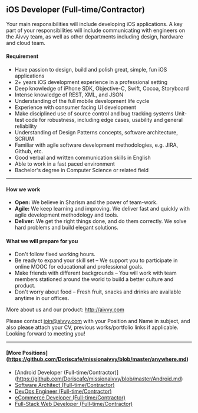 ## iOS Developer (Full-time/Contractor)

Your main responsibilities will include developing iOS applications. A key part of your responsibilities will include communicating with engineers on the Aivvy team, as well as other departments including design, hardware and cloud team.

#### Requirement

- Have passion to design, build and polish great, simple, fun iOS applications
- 2+ years iOS development experience in a professional setting
- Deep knowledge of iPhone SDK, Objective-C, Swift, Cocoa, Storyboard
- Intense knowledge of REST, XML, and JSON
- Understanding of the full mobile development life cycle
- Experience with consumer facing UI development
- Make disciplined use of source control and bug tracking systems Unit-test code for robustness, including edge cases, usability and general reliability
- Understanding of Design Patterns concepts, software architecture, SCRUM
- Familiar with agile software development methodologies, e.g. JIRA, Github, etc.
- Good verbal and written communication skills in English
- Able to work in a fast paced environment
- Bachelor's degree in Computer Science or related field

-------------------------

#### How we work

- **Open:** We believe in Sharism and the power of team-work.
- **Agile:** We keep learning and improving. We deliver fast and quickly with agile development methodology and tools.
- **Deliver:** We get the right things done, and do them correctly. We solve hard problems and build elegant solutions.

#### What we will prepare for you

- Don't follow fixed working hours.
- Be ready to expand your skill set – We support you to participate in online MOOC for educational and professional goals.
- Make friends with different backgrounds – You will work with team members stationed around the world to build a better culture and product.
- Don't worry about food – Fresh fruit, snacks and drinks are available anytime in our offices.

More about us and our product: http://aivvy.com

Please contact join@aivvy.com with your Position and Name in subject, and also please attach your CV, previous works/portfolio links if applicable. Looking forward to meeting you!

-------------------------
#### [More Positions] (https://github.com/Doriscafe/missionaivvy/blob/master/anywhere.md)
- [Android Developer (Full-time/Contractor)] (https://github.com/Doriscafe/missionaivvy/blob/master/Android.md)
- [Software Architect (Full-time/Contractor)](https://github.com/Doriscafe/missionaivvy/blob/master/SA.md)
- [DevOps Engineer (Full-time/Contractor)](https://github.com/Doriscafe/missionaivvy/blob/master/DevOps.md)
- [eCommerce Developer (Full-time/Contractor)](https://github.com/Doriscafe/missionaivvy/blob/master/EC.md)
- [Full-Stack Web Developer (Full-time/Contractor)](https://github.com/Doriscafe/missionaivvy/blob/master/FS.md)
